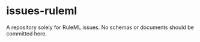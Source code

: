 issues-ruleml
=============

A repository solely for RuleML issues. No schemas or documents should be committed here.
